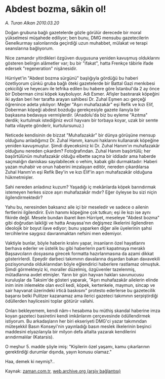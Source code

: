 # Abdest bozma, sâkin ol!

*A. Turan Alkan 2010.03.20*

<tr><td class="metin" colspan="2" style="padding-top: 20px; padding-left: 5px; ">Doğan grubuna bağlı gazetelerde gözle görülür derecede bir moral yükselmesi müşahede ediliyor; ben bunu, DMG mensubu gazetecilerin Genelkurmay salonlarında geçirdiği uzun muhabbet, mülakat ve terapi seanslarına bağlıyorum.</td></tr><tr><td class="metin" colspan="2" style="padding-top: 20px; padding-left: 5px; "><p>Nice zamandır yitirdikleri özgüven duygusuna yeniden kavuşmuş olduklarını gösteren belirgin alâmetler var; bu bir "ifakat", hatta Frenkçe tâbirle ifade edersek "regeneration" nişânesidir.
<p> Hürriyet'in "Abdest bozma sürgünü" başlığıyla gördüğü bu haberi özetliyorum çünkü gruba bağlı öteki gazetelerde bir Battal Gazi menkıbesi çekiciliği ve heyecanı ile tefrika edilen bu habere göre İstanbul'da 2 ay önce bir Doberman cinsi köpek kayboluyor. Adı Esmer. Afişler bastırarak köpeğini iki aydan beri her tarafta arayan sahibesi Dr. Zuhal Eşmen acı gerçeği öğrenince adeta yıkılıyor: Meğer "Aşırı muhafazakâr" eşi Refik ve kızı Elif, Doberman köpeği abdest bozduğu gerekçesiyle gazete ilanıyla bir başkasına bedavaya vermişlerdir. (Anadolu'da biz bu eyleme "Azıtma" derdik; kurtulmak istediğiniz evcil hayvanı bir torbaya koyar, uzak bir semte hatta vilayete gönderir, kurtulursunuz.)
<p> Neticede kendisinin de bizzat "Muhafazakâr" bir dünya görüşüne mensup olduğunu anladığımız Dr. Zuhal Hanım, kanuni haklarını kullanarak köpeğine yeniden kavuşmuştur. Şimdi diyeceksiniz ki Dr. Zuhal Hanım'ın muhafazakâr olduğunu nereden çıkardım? Fotoğrafından. Zuhal Hanım başörtülü; her başörtülünün muhafazakâr olduğu elbette saçma bir iddiadır ama haberde saçmalığın daniskası sayılabilecek o vehim, kabak gibi durmaktadır: Haberi yazan muhabir ve onun haberini imzalayan editör, nereden çıkardılarsa Zuhal Hanım'ın eşi Refik Bey'in ve kızı Elif'in aşırı muhafazakâr olduğuna hükmetmişler.
<p> Sahi nereden anladınız kuzum? Yaşadığı iç mekânlarda köpek barındırmak istemeyen herkes sizce aşırı muhafazakâr mıdır? Eğer öyleyse bu sizi niçin ilgilendirmektedir?
<p> Yahu bu, neresinden baksanız aile içi bir meseledir ve sadece o ailenin fertlerini ilgilendirir. Evin hanımı köpeğine çok tutkun; eşi ile kızı ise aynı fikirde değil. Mesele bundan ibaret iken Hürriyet, meseleye "Abdest bozma" gibi doğrudan laikliği ve hatta Anayasa'nın değişmez ilkelerini ilgilendiren ideolojik bir boyut ilave ediyor; bunu yaparken diğer aile üyelerinin şahsi tercihlerine saygısız davranmaktan nefsini men edemiyor.
<p> Vaktiyle bunlar, böyle haberin kralını yapar, insanların özel hayatlarını berhava ederler ve üstelik bu gibi haberlerin parti kapatmaya meraklı Başsavcıların dosyasına girecek formatta hazırlanmasına da azami dikkat gösterirlerdi. Epeydir darbeci takımının davalarına dışardan bakan davavekili pozisyonunda olduklarından böyle eğlendirici haberlere rastlamaz olmuştuk. Şimdi görmekteyiz ki, moraller düzelmiş, özgüvenler tazelenmiş, mûtadlarına avdet etmişler. Yarın bir gün hayvan hakları savunucusu kuruluşlar da Taksim'de gösteri yaparak, "Aşırı muhafazakâr ailelerin elinde inim inim inlemekte olan evcil kedi, köpek, kertenkele, maymun, sincap ve sair hayvanat üzerindeki irticâ baskısını" protesto ederlerse bu gazetecilik başarısı belki Pulitzer kazanamaz ama ilerici gazeteci takımının serpiştirdiği ödüllerden haylicesini toplar götürür vallahi.
<p> Onları bekleyemem, kendi nâm-ı hesabıma bu müthiş skandal haberine imza koyan gazeteci basiretini kendi imkânlarım çerçevesinde ödüllendirmek istiyorum. Bu arkadaşların her biri ekseriyeti DMG'ci yazar takımından müteşekkil Basın Konseyi'nin yayınladığı basın meslek ilkelerinin beşinci maddesini elyazılarıyla bir milyon defa altalta yazarak kendilerini arındırmalılar (Katarsis).
<p> O meşhur 5. madde şöyle imiş: "Kişilerin özel yaşamı, kamu çıkarlarının gerektirdiği durumlar dışında, yayın konusu olamaz."
<p> Haa, demek ki neymiş?.. <br/></p></p></p></p></p></p></p></p></p></td></tr>

Kaynak: [zaman.com.tr](http://zaman.com.tr/yazar.do?yazino=963710), [web.archive.org (arşiv bağlantısı)](http://web.archive.org/web/20100323080450/http://www.zaman.com.tr:80/yazar.do?yazino=963710)

